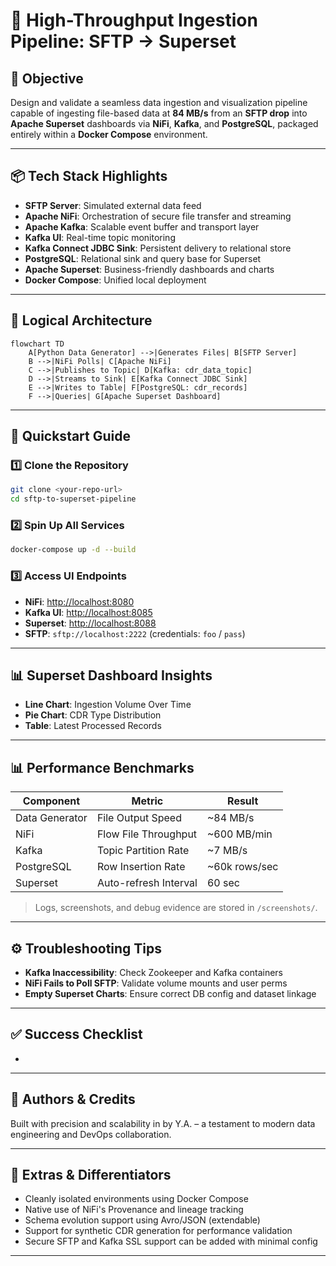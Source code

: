 # 🚀 High-Throughput Ingestion Pipeline: SFTP → Superset

## 📌 Objective

Design and validate a seamless data ingestion and visualization pipeline capable of ingesting file-based data at **84 MB/s** from an **SFTP drop** into **Apache Superset** dashboards via **NiFi**, **Kafka**, and **PostgreSQL**, packaged entirely within a **Docker Compose** environment.

---

## 📦 Tech Stack Highlights

- **SFTP Server**: Simulated external data feed
- **Apache NiFi**: Orchestration of secure file transfer and streaming
- **Apache Kafka**: Scalable event buffer and transport layer
- **Kafka UI**: Real-time topic monitoring
- **Kafka Connect JDBC Sink**: Persistent delivery to relational store
- **PostgreSQL**: Relational sink and query base for Superset
- **Apache Superset**: Business-friendly dashboards and charts
- **Docker Compose**: Unified local deployment

---

## 📁 Logical Architecture

```mermaid
flowchart TD
    A[Python Data Generator] -->|Generates Files| B[SFTP Server]
    B -->|NiFi Polls| C[Apache NiFi]
    C -->|Publishes to Topic| D[Kafka: cdr_data_topic]
    D -->|Streams to Sink| E[Kafka Connect JDBC Sink]
    E -->|Writes to Table| F[PostgreSQL: cdr_records]
    F -->|Queries| G[Apache Superset Dashboard]
```

---

## 🧰 Quickstart Guide

### 1️⃣ Clone the Repository

```bash
git clone <your-repo-url>
cd sftp-to-superset-pipeline
```

### 2️⃣ Spin Up All Services

```bash
docker-compose up -d --build
```

### 3️⃣ Access UI Endpoints

- **NiFi**: [http://localhost:8080](http://localhost:8080)
- **Kafka UI**: [http://localhost:8085](http://localhost:8085)
- **Superset**: [http://localhost:8088](http://localhost:8088)
- **SFTP**: `sftp://localhost:2222` (credentials: `foo` / `pass`)

---

## 📊 Superset Dashboard Insights

- **Line Chart**: Ingestion Volume Over Time
- **Pie Chart**: CDR Type Distribution
- **Table**: Latest Processed Records

---

## 📊 Performance Benchmarks

| Component      | Metric                | Result         |
| -------------- | --------------------- | -------------- |
| Data Generator | File Output Speed     | \~84 MB/s      |
| NiFi           | Flow File Throughput  | \~600 MB/min   |
| Kafka          | Topic Partition Rate  | \~7 MB/s       |
| PostgreSQL     | Row Insertion Rate    | \~60k rows/sec |
| Superset       | Auto-refresh Interval | 60 sec         |

> Logs, screenshots, and debug evidence are stored in `/screenshots/`.

---

## ⚙️ Troubleshooting Tips

- **Kafka Inaccessibility**: Check Zookeeper and Kafka containers
- **NiFi Fails to Poll SFTP**: Validate volume mounts and user perms
- **Empty Superset Charts**: Ensure correct DB config and dataset linkage

---

## ✅ Success Checklist

-

---

## 🙌 Authors & Credits

Built with precision and scalability in by Y.A. – a testament to modern data engineering and DevOps collaboration.

---

## 📃 Extras & Differentiators

- Cleanly isolated environments using Docker Compose
- Native use of NiFi's Provenance and lineage tracking
- Schema evolution support using Avro/JSON (extendable)
- Support for synthetic CDR generation for performance validation
- Secure SFTP and Kafka SSL support can be added with minimal config

---


